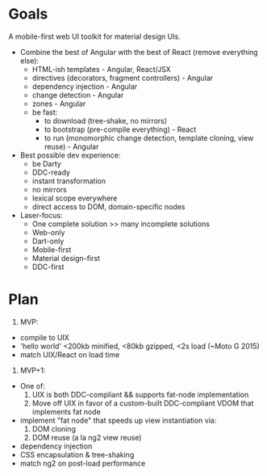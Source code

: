 # Goals

A mobile-first web UI toolkit for material design UIs.

- Combine the best of Angular with the best of React (remove everything else):
  * HTML-ish templates - Angular, React/JSX
  * directives (decorators, fragment controllers) - Angular
  * dependency injection - Angular
  * change detection - Angular
  * zones - Angular
  * be fast:
    - to download (tree-shake, no mirrors)
    - to bootstrap (pre-compile everything) - React
    - to run (monomorphic change detection, template cloning, view reuse) - Angular
- Best possible dev experience:
  * be Darty
  * DDC-ready
  * instant transformation
  * no mirrors
  * lexical scope everywhere
  * direct access to DOM, domain-specific nodes
- Laser-focus:
  * One complete solution >> many incomplete solutions
  * Web-only
  * Dart-only
  * Mobile-first
  * Material design-first
  * DDC-first

# Plan

1. MVP:
  - compile to UIX
  - 'hello world' <200kb minified, <80kb gzipped, <2s load (~Moto G 2015)
  - match UIX/React on load time
1. MVP+1:
  - One of:
    1. UIX is both DDC-compliant && supports fat-node implementation
    1. Move off UIX in favor of a custom-built DDC-compliant VDOM that implements
      fat node
  - implement "fat node" that speeds up view instantiation via:
    1. DOM cloning
    1. DOM reuse (a la ng2 view reuse)
  - dependency injection
  - CSS encapsulation & tree-shaking
  - match ng2 on post-load performance
